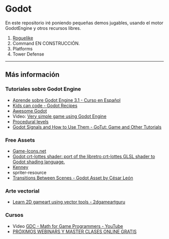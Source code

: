 
# Godot

En este repositorio iré poniendo pequeñas demos jugables, usando el motor GodotEngine y otros recursos libres.

1. [Roguelike](docs/roguelike/README.md)
1. Command EN CONSTRUCCIÓN.
1. Platforms
1. Tower Defense

---
## Más información

### Tutoriales sobre Godot Engine

* [Aprende sobre Godot Engine 3.1 - Curso en Español](https://www.reddit.com/r/godot/comments/aod5je/aprende_sobre_godot_engine_31_curso_en_espa%C3%B1ol/?utm_medium=android_app&utm_source=share)
* [Kids can code - Godot Recipes](http://kidscancode.org/godot_recipes/)
* [Awesome Godot](https://github.com/Calinou/awesome-godot/blob/master/README.md)
* Video: [Very simple game using Godot Engine](http://youtu.be/svoTd2gDdt4)
* [Procedural levels](https://twitter.com/NathanGDQuest/status/1249757240774492160?s=09)
* [Godot Signals and How to Use Them - GoTut: Game and Other Tutorials](https://www.gotut.net/godot-signals/)

### Free Assets

* [Game-Icons.net](https://game-icons.net/)
* [Godot crt-lottes shader: port of the libretro crt-lottes GLSL shader to Godot shading language.](https://github.com/qarlosh/godot-crt-lottes-shader/blob/master/README.md)
* [Kenney](https://www.kenney.nl/)
* spriter-resource
* [Transitions Between Scenes - Godot Asset by César León](https://in3mo.itch.io/transitions-godot)

### Arte vectorial

* [Learn 2D gameart using vector tools - 2dgameartguru](https://2dgameartguru.com/)

### Cursos 

* Video [GDC - Math for Game Programmers - YouTube](https://www.youtube.com/playlist?list=PLVmb_qp6XRcwzN9l5mcia6Gh3HOgut3bH)
* [PRÓXIMOS WEBINARS Y MASTER CLASES 
ONLINE GRATIS](https://www.game-levelup.com/webinars)
